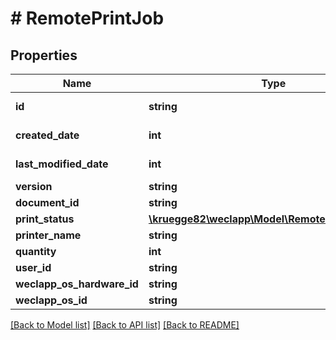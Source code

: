 # # RemotePrintJob

## Properties

Name | Type | Description | Notes
------------ | ------------- | ------------- | -------------
**id** | **string** |  | [optional] [readonly]
**created_date** | **int** |  | [optional] [readonly]
**last_modified_date** | **int** |  | [optional] [readonly]
**version** | **string** |  | [optional]
**document_id** | **string** |  | [optional]
**print_status** | [**\kruegge82\weclapp\Model\RemotePrintJobStatus**](RemotePrintJobStatus.md) |  | [optional]
**printer_name** | **string** |  | [optional]
**quantity** | **int** |  | [optional]
**user_id** | **string** |  | [optional]
**weclapp_os_hardware_id** | **string** |  | [optional]
**weclapp_os_id** | **string** |  | [optional]

[[Back to Model list]](../../README.md#models) [[Back to API list]](../../README.md#endpoints) [[Back to README]](../../README.md)
